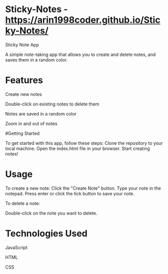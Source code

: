 # Sticky-Notes - https://arin1998coder.github.io/Sticky-Notes/

Sticky Note App

A simple note-taking app that allows you to create and delete notes, and saves them in a random color.

# Features

Create new notes

Double-click on existing notes to delete them

Notes are saved in a random color

Zoom in and out of notes

#Getting Started

To get started with this app, follow these steps:
Clone the repository to your local machine.
Open the index.html file in your browser.
Start creating notes!

# Usage

To create a new note:
Click the "Create Note" button.
Type your note in the notepad.
Press enter or click the tick button to save your note.

To delete a note:

Double-click on the note you want to delete.

# Technologies Used

JavaScript

HTML

CSS


